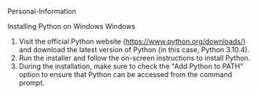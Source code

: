 Personal-Information

Installing Python on Windows
Windows
1. Visit the official Python website (https://www.python.org/downloads/) and download the latest version of Python (in this case, Python 3.10.4).
2. Run the installer and follow the on-screen instructions to install Python.
3. During the installation, make sure to check the "Add Python to PATH" option to ensure that Python can be accessed from the command prompt.

   
